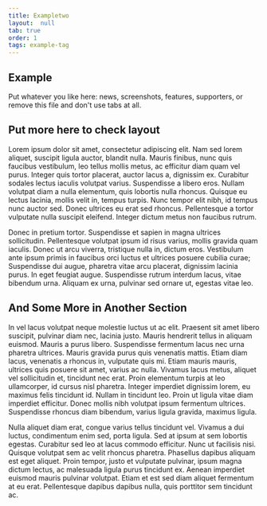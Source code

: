 ```yaml
---
title: Exampletwo
layout:  null
tab: true
order: 1
tags: example-tag
---
```


## Example

Put whatever you like here: news, screenshots, features, supporters, or remove this file and don't use tabs at all.

## Put more here to check layout

Lorem ipsum dolor sit amet, consectetur adipiscing elit. Nam sed lorem aliquet, suscipit ligula auctor, blandit nulla. Mauris finibus, nunc quis faucibus vestibulum, leo tellus mollis metus, ac efficitur diam quam vel purus. Integer quis tortor placerat, auctor lacus a, dignissim ex. Curabitur sodales lectus iaculis volutpat varius. Suspendisse a libero eros. Nullam volutpat diam a nulla elementum, quis lobortis nulla rhoncus. Quisque eu lectus lacinia, mollis velit in, tempus turpis. Nunc tempor elit nibh, id tempus nunc auctor sed. Donec ultrices eu erat sed rhoncus. Pellentesque a tortor vulputate nulla suscipit eleifend. Integer dictum metus non faucibus rutrum.

Donec in pretium tortor. Suspendisse et sapien in magna ultrices sollicitudin. Pellentesque volutpat ipsum id risus varius, mollis gravida quam iaculis. Donec ut arcu viverra, tristique nulla in, dictum eros. Vestibulum ante ipsum primis in faucibus orci luctus et ultrices posuere cubilia curae; Suspendisse dui augue, pharetra vitae arcu placerat, dignissim lacinia purus. In eget feugiat augue. Suspendisse rutrum interdum lacus, vitae bibendum urna. Aliquam ex urna, pulvinar sed ornare ut, egestas vitae leo.

## And Some More in Another Section

In vel lacus volutpat neque molestie luctus ut ac elit. Praesent sit amet libero suscipit, pulvinar diam nec, lacinia justo. Mauris hendrerit tellus in aliquam euismod. Mauris a purus libero. Suspendisse fermentum lacus nec urna pharetra ultrices. Mauris gravida purus quis venenatis mattis. Etiam diam lacus, venenatis a rhoncus in, vulputate quis mi. Etiam mauris mauris, ultrices quis posuere sit amet, varius ac nulla. Vivamus lacus metus, aliquet vel sollicitudin et, tincidunt nec erat. Proin elementum turpis at leo ullamcorper, id cursus nisl pharetra. Integer imperdiet dignissim lorem, eu maximus felis tincidunt id. Nullam in tincidunt leo. Proin ut ligula vitae diam imperdiet efficitur. Donec mollis nibh volutpat ipsum fermentum ultrices. Suspendisse rhoncus diam bibendum, varius ligula gravida, maximus ligula.

Nulla aliquet diam erat, congue varius tellus tincidunt vel. Vivamus a dui luctus, condimentum enim sed, porta ligula. Sed at ipsum at sem lobortis egestas. Curabitur sed leo at lacus commodo efficitur. Nunc ut facilisis nisi. Quisque volutpat sem ac velit rhoncus pharetra. Phasellus dapibus aliquam est eget aliquet. Proin tempor, justo et vulputate pulvinar, ipsum magna dictum lectus, ac malesuada ligula purus tincidunt ex. Aenean imperdiet euismod mauris pulvinar volutpat. Etiam et est sed diam aliquet fermentum at eu erat. Pellentesque dapibus dapibus nulla, quis porttitor sem tincidunt ac.
